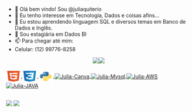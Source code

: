 - 👋 Olá bem vindo! Sou @juliaquiterio
- 👀 Eu tenho interesse em Tecnologia, Dados e coisas afins...
- 🌱 Eu estou aprendendo linguagem SQL e diversos temas em Banco de Dados e Inglês.
- 💞️ Sou estagiária em Dados BI 
- 📫 Para chegar até mim:<br>
-    Celular: (12) 99776-8258

<!---
juliaquiterio/juliaquiterio ✨ visite meu repositório✨, há diversos códigos em linguagens de programação.
--->

<div align="center">
  <a href="https://github.com/juliaquiterio">
  <img height="180em" src="https://github-readme-stats.vercel.app/api?username=juliaquiterio&show_icons=true&theme=theme=dracula&include_all_commits=true&count_private=true"/><img height="180em" src="https://github-readme-stats.vercel.app/api/top-langs/?username=juliaquiterio&layout=compact&langs_count=7&theme=dracula"/>
</div>
<div style="display: inline_block"><br>
  <img align="center" alt="Julia-HTML" height="30" width="40" src="https://raw.githubusercontent.com/devicons/devicon/master/icons/html5/html5-original.svg">
  <img align="center" alt="Julia-CSS" height="30" width="40" src="https://raw.githubusercontent.com/devicons/devicon/master/icons/css3/css3-original.svg">
  <img align="center" alt="Julia-Python" height="30" width="40" src="https://raw.githubusercontent.com/devicons/devicon/master/icons/python/python-original.svg">
  <img align="center" alt="Julia-Canva" height="30" width="40" src="https://cdn.jsdelivr.net/gh/devicons/devicon/icons/canva/canva-original.svg">
  <img align="center" alt="Julia-Mysql" height="30" width="40" src="https://cdn.jsdelivr.net/gh/devicons/devicon/icons/mysql/mysql-original-wordmark.svg">
  <img align="center" alt="Julia-AWS" height="30" width="40" src="https://cdn.jsdelivr.net/gh/devicons/devicon/icons/amazonwebservices/amazonwebservices-original-wordmark.svg">
  <img align="center" alt="Julia-JAVA" height="30" width="40" src="https://cdn.jsdelivr.net/gh/devicons/devicon/icons/java/java-original.svg">
  
</div><br>
  


<div>
  
  <a href = "mailto:juliapquiterio@gmail.com"><img src="https://img.shields.io/badge/-Gmail-%23333?style=for-the-badge&logo=gmail&logoColor=white" target="_blank"></a>
  <a href="https://www.linkedin.com/in/j%C3%BAlia-quit%C3%A9rio-934894205/" target="_blank"><img src="https://img.shields.io/badge/-LinkedIn-%230077B5?style=for-the-badge&logo=linkedin&logoColor=white" target="_blank"></a> 
 
  
</div>


          
